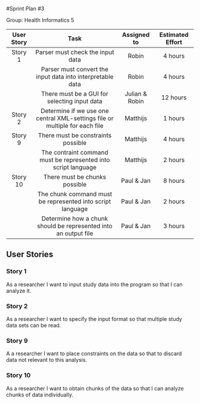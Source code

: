 #Sprint Plan #3

Group: Health Informatics 5

| User Story | Task 			       | Assigned to | Estimated Effort             |
|:----------:|:-----------------------:|:-----------:|:----------------------------:|
| Story 1    | Parser must check the input data | Robin    | 4 hours                      |
|			 | Parser must convert the input data into interpretable data| Robin | 4 hours |
|			 | There must be a GUI for selecting input data | Julian & Robin | 12 hours |
| Story 2    | Determine if we use one central XML-settings file or multiple for each file | Matthijs| 1 hours| 
| Story 9 	 | There must be constraints possible |  Matthijs | 4 hours            |
|			 | The contraint command must be represented into script language |Matthijs| 2 hours|
| Story 10	 | There must be chunks possible | Paul & Jan| 8 hours
|			 | The chunk command must be represented into script language | Paul & Jan | 2 hours      | 
|			 | Determine how a chunk should be represented into an output file | Paul & Jan| 3 hours |
 

## User Stories

### Story 1

As a researcher I want to input study data into the program so that I can analyze it.

### Story 2

As a researcher I want to specify the input format so that multiple study data sets can be read. 

### Story 9

A a researcher I want to place constraints on the data so that to discard data not relevant to this analysis.

### Story 10

As a researcher I want to obtain chunks of the data so that I can analyze chunks of data individually.
